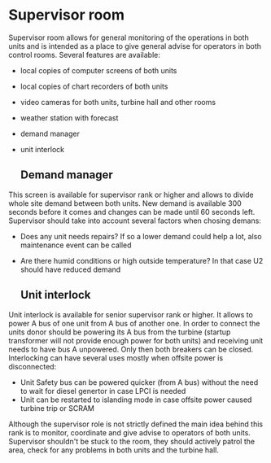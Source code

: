 # Supervisor room

Supervisor room allows for general monitoring of the operations in both units and is intended as a place to give general advise for operators in both control rooms. Several features are available:
- local copies of computer screens of both units
- local copies of chart recorders of both units
- video cameras for both units, turbine hall and other rooms
- weather station with forecast
- demand manager
- unit interlock

  ## Demand manager

This screen is available for supervisor rank or higher and allows to divide whole site demand between both units. New demand is available 300 seconds before it comes and changes can be made until 60 seconds left. Supervisor should take into account several factors when chosing demans:
- Does any unit needs repairs? If so a lower demand could help a lot, also maintenance event can be called
- Are there humid conditions or high outside temperature? In that case U2 should have reduced demand

  ## Unit interlock

Unit interlock is available for senior supervisor rank or higher. It allows to power A bus of one unit from A bus of another one. In order to connect the units donor should be powering its A bus from the turbine (startup transformer will not provide enough power for both units) and receiving unit needs to have bus A unpowered. Only then both breakers can be closed. Interlocking can have several uses mostly when offsite power is disconnected:
- Unit Safety bus can be powered quicker (from A bus) without the need to wait for diesel genertor in case LPCI is needed
- Unit can be restarted to islanding mode in case offsite power caused turbine trip or SCRAM

Although the supervisor role is not strictly defined the main idea behind this rank is to monitor, coordinate and give advise to operators of both units. Supervisor shouldn't be stuck to the room, they should actively patrol the area, check for any problems in both units and the turbine hall.
